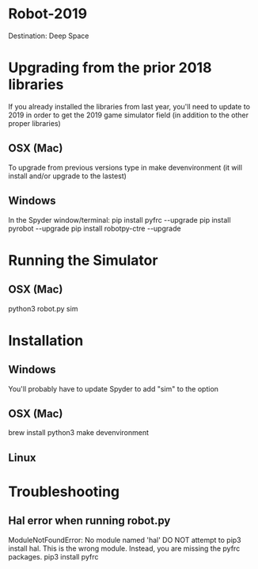 # Robot-2019
Destination: Deep Space

# Upgrading from the prior 2018 libraries
If you already installed the libraries from last year, you'll need to update to 2019 in order to get the 2019 game simulator field (in addition to the other proper libraries)

## OSX (Mac)
To upgrade from previous versions type in 
make devenvironment (it will install and/or upgrade to the lastest)

## Windows
In the Spyder window/terminal:
pip install pyfrc --upgrade
pip install pyrobot --upgrade
pip install robotpy-ctre --upgrade

# Running the Simulator
## OSX (Mac)
python3 robot.py sim

# Installation

## Windows
You'll probably have to update Spyder to add "sim" to the option

## OSX (Mac)
brew install python3
make devenvironment

## Linux

# Troubleshooting

## Hal error when running robot.py
ModuleNotFoundError: No module named 'hal'
DO NOT attempt to pip3 install hal. This is the wrong module. Instead, you are missing the pyfrc packages. pip3 install pyfrc
